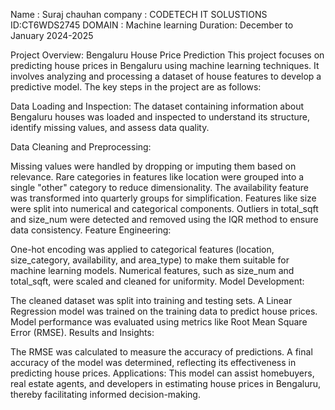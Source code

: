 Name : Suraj chauhan
company : CODETECH IT SOLUSTIONS
ID:CT6WDS2745
DOMAIN : Machine learning
Duration: December to January 2024-2025




Project Overview: Bengaluru House Price Prediction
This project focuses on predicting house prices in Bengaluru using machine learning techniques. It involves analyzing and processing a dataset of house features to develop a predictive model. The key steps in the project are as follows:

Data Loading and Inspection:
The dataset containing information about Bengaluru houses was loaded and inspected to understand its structure, identify missing values, and assess data quality.

Data Cleaning and Preprocessing:

Missing values were handled by dropping or imputing them based on relevance.
Rare categories in features like location were grouped into a single "other" category to reduce dimensionality.
The availability feature was transformed into quarterly groups for simplification.
Features like size were split into numerical and categorical components.
Outliers in total_sqft and size_num were detected and removed using the IQR method to ensure data consistency.
Feature Engineering:

One-hot encoding was applied to categorical features (location, size_category, availability, and area_type) to make them suitable for machine learning models.
Numerical features, such as size_num and total_sqft, were scaled and cleaned for uniformity.
Model Development:

The cleaned dataset was split into training and testing sets.
A Linear Regression model was trained on the training data to predict house prices.
Model performance was evaluated using metrics like Root Mean Square Error (RMSE).
Results and Insights:

The RMSE was calculated to measure the accuracy of predictions.
A final accuracy of the model was determined, reflecting its effectiveness in predicting house prices.
Applications:
This model can assist homebuyers, real estate agents, and developers in estimating house prices in Bengaluru, thereby facilitating informed decision-making.


